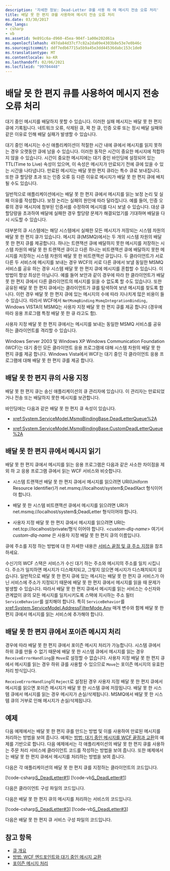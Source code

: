 ```yaml
---
description: '자세한 정보: Dead-Letter 큐를 사용 하 여 메시지 전송 오류 처리'
title: 배달 못 한 편지 큐를 사용하여 메시지 전송 오류 처리
ms.date: 03/30/2017
dev_langs:
- csharp
- vb
ms.assetid: 9e891c6a-d960-45ea-904f-1a00e202d61a
ms.openlocfilehash: 497da84d37cf7c82a2da09e4303b8e53e7e0b46c
ms.sourcegitcommit: ddf7edb67715a5b9a45e3dd44536dabc153c1de0
ms.translationtype: MT
ms.contentlocale: ko-KR
ms.lasthandoff: 02/06/2021
ms.locfileid: "99704448"
---
```

# <a name="using-dead-letter-queues-to-handle-message-transfer-failures"></a>배달 못 한 편지 큐를 사용하여 메시지 전송 오류 처리

대기 중인 메시지를 배달하지 못할 수 있습니다. 이러한 실패 메시지는 배달 못 한 편지 큐에 기록됩니다. 네트워크 오류, 삭제된 큐, 꽉 찬 큐, 인증 오류 또는 정시 배달 실패와 같은 이유로 인해 배달 실패가 발생할 수 있습니다.  
  
 대기 중인 메시지는 수신 애플리케이션이 적절한 시간 내에 큐에서 메시지를 읽지 못하는 경우 오랫동안 큐에 남을 수 있습니다. 이러한 동작은 시간이 중요한 메시지에 적합하지 않을 수 있습니다. 시간이 중요한 메시지에는 대기 중인 바인딩에 설정되어 있는 TTL(Time to Live) 속성이 있으며, 이 속성은 메시지가 만료되기 전에 큐에 있을 수 있는 시간을 나타냅니다. 만료된 메시지는 배달 못한 편지 큐라는 특수 큐로 보내집니다. 또한 큐 할당량 초과 또는 인증 오류 등 다른 이유로 메시지가 배달 못 한 편지 큐에 배치될 수도 있습니다.  
  
 일반적으로 애플리케이션에서는 배달 못 한 편지 큐에서 메시지를 읽는 보정 논리 및 실패 이유를 작성합니다. 보정 논리는 실패의 원인에 따라 달라집니다. 예를 들어, 인증 오류의 경우 메시지에 첨부된 인증서를 수정하여 메시지를 다시 보낼 수 있습니다. 대상 큐 할당량을 초과하여 배달에 실패한 경우 할당량 문제가 해결되었기를 기대하며 배달을 다시 시도할 수 있습니다.  
  
 대부분의 큐 시스템에는 해당 시스템에서 실패한 모든 메시지가 저장되는 시스템 차원의 배달 못 한 편지 큐가 있습니다. 메시지 큐(MSMQ)에서는 두 개의 시스템 차원의 배달 못 한 편지 큐를 제공합니다. 하나는 트랜잭션 큐에 배달하지 못한 메시지를 저장하는 시스템 차원의 배달 못 한 트랜잭션 큐이고 다른 하나는 비트랜잭션 큐에 배달하지 못한 메시지를 저장하는 시스템 차원의 배달 못 한 비트랜잭션 큐입니다. 두 클라이언트가 서로 다른 두 서비스에 메시지를 보내는 경우 WCF의 서로 다른 큐에서 보낼 동일한 MSMQ 서비스를 공유 하는 경우 시스템 배달 못 한 편지 큐에 메시지를 혼합할 수 있습니다. 이 방법이 항상 최상은 아닙니다. 예를 들어 보안과 같이 경우에 따라 한 클라이언트가 배달 못 한 편지 큐에서 다른 클라이언트의 메시지를 읽을 수 없도록 할 수도 있습니다. 또한 공유된 배달 못 한 편지 큐에서는 클라이언트가 큐를 탐색하여 보낸 메시지를 찾도록 합니다. 이런 경우 배달 못 한 편지 큐에 있는 메시지의 수에 따라 지나치게 많은 비용이 들 수 있습니다. 따라서 WCF에서 `NetMsmqBinding` `MsmqIntegrationBinding,` Windows VISTA의 MSMQ는 사용자 지정 배달 못 한 편지 큐를 제공 합니다 (경우에 따라 응용 프로그램 특정 배달 못 한 큐 라고도 함).  
  
 사용자 지정 배달 못 한 편지 큐에서는 메시지를 보내는 동일한 MSMQ 서비스를 공유하는 클라이언트를 격리할 수 있습니다.  
  
 Windows Server 2003 및 Windows XP Windows Communication Foundation (WCF)는 대기 중인 모든 클라이언트 응용 프로그램에 대해 시스템 차원의 배달 못 한 편지 큐를 제공 합니다. Windows Vista에서 WCF는 대기 중인 각 클라이언트 응용 프로그램에 대해 배달 못 한 편지 큐를 제공 합니다.  
  
## <a name="specifying-use-of-the-dead-letter-queue"></a>배달 못 한 편지 큐의 사용 지정  

 배달 못 한 편지 큐는 송신 애플리케이션의 큐 관리자에 있습니다. 이 관리자는 만료되었거나 전송 또는 배달하지 못한 메시지를 보관합니다.  
  
 바인딩에는 다음과 같은 배달 못 한 편지 큐 속성이 있습니다.  
  
- <xref:System.ServiceModel.MsmqBindingBase.DeadLetterQueue%2A>  
  
- <xref:System.ServiceModel.MsmqBindingBase.CustomDeadLetterQueue%2A>  
  
## <a name="reading-messages-from-the-dead-letter-queue"></a>배달 못 한 편지 큐에서 메시지 읽기  

 배달 못 한 편지 큐에서 메시지를 읽는 응용 프로그램은 다음과 같은 사소한 차이점을 제외 하 고 응용 프로그램 큐에서 읽는 WCF 서비스와 비슷합니다.  
  
- 시스템 트랜잭션 배달 못 한 편지 큐에서 메시지를 읽으려면 URI(Uniform Resource Identifier)가 net.msmq://localhost/system$;DeadXact 형식이어야 합니다.  
  
- 배달 못 한 시스템 비트랜잭션 큐에서 메시지를 읽으려면 URI가 net.msmq://localhost/system$;DeadLetter 형식이어야 합니다.  
  
- 사용자 지정 배달 못 한 편지 큐에서 메시지를 읽으려면 URI는 net.tcp://localhost/private/형식 이어야 합니다. \<*custom-dlq-name*> 여기서 *custom-dlq-name* 은 사용자 지정 배달 못 한 편지 큐의 이름입니다.  
  
 큐에 주소를 지정 하는 방법에 대 한 자세한 내용은 [서비스 끝점 및 큐 주소 지정](service-endpoints-and-queue-addressing.md)을 참조 하세요.  
  
 수신기의 WCF 스택은 서비스가 수신 대기 하는 주소와 메시지의 주소를 일치 시킵니다. 주소가 일치하면 메시지가 디스패치되고, 그렇지 않으면 메시지가 디스패치되지 않습니다. 일반적으로 배달 못 한 편지 큐에 있는 메시지는 배달 못 한 편지 큐 서비스가 아닌 서비스에 주소가 지정되기 때문에 배달 못 한 편지 큐에서 메시지를 읽을 때 문제가 발생할 수 있습니다. 따라서 배달 못 한 편지 큐에서 메시지를 읽는 서비스는 수신자와 관계없이 큐의 모든 메시지를 일치시키도록 스택에 지시하는 주소 필터 `ServiceBehavior`를 설치해야 합니다. 특히 `ServiceBehavior`를 <xref:System.ServiceModel.AddressFilterMode.Any> 매개 변수와 함께 배달 못 한 편지 큐에서 메시지를 읽는 서비스에 추가해야 합니다.  
  
## <a name="poison-message-handling-from-the-dead-letter-queue"></a>배달 못 한 편지 큐에서 포이즌 메시지 처리  

 경우에 따라 배달 못 한 편지 큐에서 포이즌 메시지 처리가 가능합니다. 시스템 큐에서 하위 큐를 만들 수 없기 때문에 배달 못 한 시스템 큐에서 메시지를 읽는 경우 `ReceiveErrorHandling`을 `Move`로 설정할 수 없습니다. 사용자 지정 배달 못 한 편지 큐에서 메시지를 읽는 경우 하위 큐를 사용할 수 있으므로 `Move`는 포이즌 메시지의 유효한 처리 방식입니다.  
  
 `ReceiveErrorHandling`이 `Reject`로 설정된 경우 사용자 지정 배달 못 한 편지 큐에서 메시지를 읽으면 포이즌 메시지가 배달 못 한 시스템 큐에 저장됩니다. 배달 못 한 시스템 큐에서 메시지를 읽는 경우 메시지가 손실/삭제됩니다. MSMQ에서 배달 못 한 시스템 큐의 거부로 인해 메시지가 손실/삭제됩니다.  
  
## <a name="example"></a>예제  

 다음 예제에서는 배달 못 한 편지 큐를 만드는 방법 및 이를 사용하여 만료된 메시지를 처리하는 방법을 보여 줍니다. 예제는 [방법: 대기 중인 메시지를 WCF 끝점과 교환](how-to-exchange-queued-messages-with-wcf-endpoints.md)의 예제를 기반으로 합니다. 다음 예제에서는 각 애플리케이션의 배달 못 한 편지 큐를 사용하는 주문 처리 서비스에 클라이언트 코드를 작성하는 방법을 보여 줍니다. 또한 예제에서는 배달 못 한 편지 큐에서 메시지를 처리하는 방법을 보여 줍니다.  
  
 다음은 각 애플리케이션의 배달 못 한 편지 큐를 지정하는 클라이언트의 코드입니다.  
  
 [!code-csharp[S_DeadLetter#1](../../../../samples/snippets/csharp/VS_Snippets_CFX/s_deadletter/cs/client.cs#1)]
 [!code-vb[S_DeadLetter#1](../../../../samples/snippets/visualbasic/VS_Snippets_CFX/s_deadletter/vb/client.vb#1)]  
  
 다음은 클라이언트 구성 파일의 코드입니다.  

 다음은 배달 못 한 편지 큐의 메시지를 처리하는 서비스의 코드입니다.  
  
 [!code-csharp[S_DeadLetter#3](../../../../samples/snippets/csharp/VS_Snippets_CFX/s_deadletter/cs/dlservice.cs#3)]
 [!code-vb[S_DeadLetter#3](../../../../samples/snippets/visualbasic/VS_Snippets_CFX/s_deadletter/vb/dlservice.vb#3)]  
  
 다음은 배달 못 한 편지 큐 서비스 구성 파일의 코드입니다.  

## <a name="see-also"></a>참고 항목

- [큐 개요](queues-overview.md)
- [방법: WCF 엔드포인트와 대기 중인 메시지 교환](how-to-exchange-queued-messages-with-wcf-endpoints.md)
- [포이즌 메시지 처리](poison-message-handling.md)
